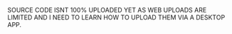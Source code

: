 SOURCE CODE ISNT 100% UPLOADED YET AS WEB UPLOADS ARE LIMITED AND I NEED TO LEARN HOW TO UPLOAD THEM VIA A DESKTOP APP.
